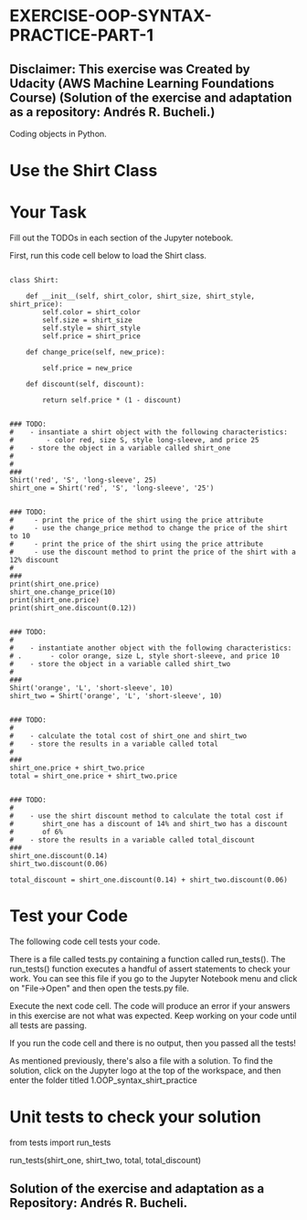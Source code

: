 # EXERCISE-OOP-SYNTAX-PRACTICE-PART-1

## Disclaimer: This exercise was Created by Udacity (AWS Machine Learning Foundations Course) (Solution of the exercise and adaptation as a repository: Andrés R. Bucheli.)

Coding objects in Python.

# Use the Shirt Class

# Your Task

Fill out the TODOs in each section of the Jupyter notebook.

First, run this code cell below to load the Shirt class.

<pre><code>
class Shirt:

    def __init__(self, shirt_color, shirt_size, shirt_style, shirt_price):
        self.color = shirt_color
        self.size = shirt_size
        self.style = shirt_style
        self.price = shirt_price
    
    def change_price(self, new_price):
    
        self.price = new_price
        
    def discount(self, discount):

        return self.price * (1 - discount)
</code></pre>

<pre><code>
### TODO:
#    - insantiate a shirt object with the following characteristics:
#        - color red, size S, style long-sleeve, and price 25
#    - store the object in a variable called shirt_one
#
#
###
Shirt('red', 'S', 'long-sleeve', 25)
shirt_one = Shirt('red', 'S', 'long-sleeve', '25')
</code></pre>

<pre><code>
### TODO:
#     - print the price of the shirt using the price attribute
#     - use the change_price method to change the price of the shirt to 10
#     - print the price of the shirt using the price attribute
#     - use the discount method to print the price of the shirt with a 12% discount
#
###
print(shirt_one.price)
shirt_one.change_price(10)
print(shirt_one.price)
print(shirt_one.discount(0.12))
</code></pre>

<pre><code>
### TODO:
#
#    - instantiate another object with the following characteristics:
# .       - color orange, size L, style short-sleeve, and price 10
#    - store the object in a variable called shirt_two
#
###
Shirt('orange', 'L', 'short-sleeve', 10)
shirt_two = Shirt('orange', 'L', 'short-sleeve', 10)
</code></pre>

<pre><code>
### TODO:
#
#    - calculate the total cost of shirt_one and shirt_two
#    - store the results in a variable called total
#    
###
shirt_one.price + shirt_two.price
total = shirt_one.price + shirt_two.price
</code></pre>

<pre><code>
### TODO:
#
#    - use the shirt discount method to calculate the total cost if
#       shirt_one has a discount of 14% and shirt_two has a discount
#       of 6%
#    - store the results in a variable called total_discount
###
shirt_one.discount(0.14)
shirt_two.discount(0.06)

total_discount = shirt_one.discount(0.14) + shirt_two.discount(0.06)
</code></pre>

# Test your Code

The following code cell tests your code.

There is a file called tests.py containing a function called run_tests(). The run_tests() function executes a handful of assert statements to check your work. You can see this
file if you go to the Jupyter Notebook menu and click on "File->Open" and then open the tests.py file.

Execute the next code cell. The code will produce an error if your answers in this exercise are not what was expected. Keep working on your code until all tests are passing.

If you run the code cell and there is no output, then you passed all the tests!

As mentioned previously, there's also a file with a solution. To find the solution, click on the Jupyter logo at the top of the workspace, and then enter the folder titled 
1.OOP_syntax_shirt_practice

# Unit tests to check your solution
from tests import run_tests

run_tests(shirt_one, shirt_two, total, total_discount)

## Solution of the exercise and adaptation as a Repository: Andrés R. Bucheli.
